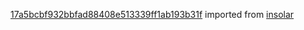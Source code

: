 [17a5bcbf932bbfad88408e513339ff1ab193b31f](https://github.com/insolar/insolar/commit/17a5bcbf932bbfad88408e513339ff1ab193b31f) imported from [insolar](https://github.com/insolar/insolar)
